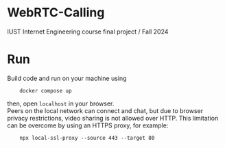 # WebRTC-Calling
IUST Internet Engineering course final project / Fall 2024

# Run
Build code and run on your machine using
```
    docker compose up
```
then, open `localhost` in your browser.  
Peers on the local network can connect and chat, but due to browser privacy restrictions, video sharing is not allowed over HTTP. This limitation can be overcome by using an HTTPS proxy, for example:
```
    npx local-ssl-proxy --source 443 --target 80
```
